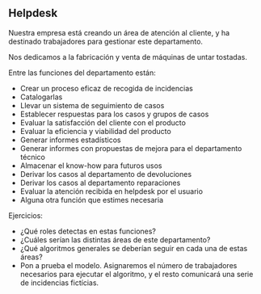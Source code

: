 Helpdesk
--------

Nuestra empresa está creando un área de atención al cliente, y ha destinado trabajadores para gestionar este departamento.

Nos dedicamos a la fabricación y venta de máquinas de untar tostadas. 

Entre las funciones del departamento están:

- Crear un proceso eficaz de recogida de incidencias
- Catalogarlas
- Llevar un sistema de seguimiento de casos
- Establecer respuestas para los casos y grupos de casos
- Evaluar la satisfacción del cliente con el producto
- Evaluar la eficiencia y viabilidad del producto
- Generar informes estadísticos
- Generar informes con propuestas de mejora para el departamento técnico
- Almacenar el know-how para futuros usos
- Derivar los casos al departamento de devoluciones
- Derivar los casos al departamento reparaciones
- Evaluar la atención recibida en helpdesk por el usuario
- Alguna otra función que estimes necesaria

Ejercicios:

* ¿Qué roles detectas en estas funciones?
* ¿Cuáles serían las distintas áreas de este departamento?
* ¿Qué algoritmos generales se deberían seguir en cada una de estas áreas?
* Pon a prueba el modelo. Asignaremos el número de trabajadores necesarios para ejecutar el algoritmo, y el resto comunicará una serie de incidencias fictícias.

